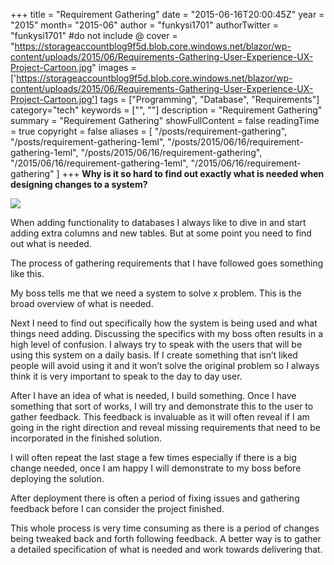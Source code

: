+++
title = "Requirement Gathering"
date = "2015-06-16T20:00:45Z"
year = "2015"
month= "2015-06"
author = "funkysi1701"
authorTwitter = "funkysi1701" #do not include @
cover = "https://storageaccountblog9f5d.blob.core.windows.net/blazor/wp-content/uploads/2015/06/Requirements-Gathering-User-Experience-UX-Project-Cartoon.jpg"
images = ['https://storageaccountblog9f5d.blob.core.windows.net/blazor/wp-content/uploads/2015/06/Requirements-Gathering-User-Experience-UX-Project-Cartoon.jpg']
tags = ["Programming", "Database", "Requirements"]
category="tech"
keywords = ["", ""]
description =  "Requirement Gathering"
summary = "Requirement Gathering"
showFullContent = false
readingTime = true
copyright = false
aliases = [
    "/posts/requirement-gathering",
    "/posts/requirement-gathering-1eml",
    "/posts/2015/06/16/requirement-gathering-1eml",
    "/posts/2015/06/16/requirement-gathering",
    "/2015/06/16/requirement-gathering-1eml",
    "/2015/06/16/requirement-gathering"
]
+++
**Why is it so hard to find out exactly what is needed when designing changes to a system?**

![](https://storageaccountblog9f5d.blob.core.windows.net/blazor/wp-content/uploads/2015/06/Requirements-Gathering-User-Experience-UX-Project-Cartoon.jpg)

When adding functionality to databases I always like to dive in and start adding extra columns and new tables. But at some point you need to find out what is needed.

The process of gathering requirements that I have followed goes something like this.

My boss tells me that we need a system to solve x problem. This is the broad overview of what is needed.

Next I need to find out specifically how the system is being used and what things need adding. Discussing the specifics with my boss often results in a high level of confusion. I always try to speak with the users that will be using this system on a daily basis. If I create something that isn’t liked people will avoid using it and it won’t solve the original problem so I always think it is very important to speak to the day to day user.

After I have an idea of what is needed, I build something. Once I have something that sort of works, I will try and demonstrate this to the user to gather feedback. This feedback is invaluable as it will often reveal if I am going in the right direction and reveal missing requirements that need to be incorporated in the finished solution.

I will often repeat the last stage a few times especially if there is a big change needed, once I am happy I will demonstrate to my boss before deploying the solution.

After deployment there is often a period of fixing issues and gathering feedback before I can consider the project finished.

This whole process is very time consuming as there is a period of changes being tweaked back and forth following feedback. A better way is to gather a detailed specification of what is needed and work towards delivering that.